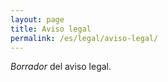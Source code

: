 ```yaml
---
layout: page
title: Aviso legal
permalink: /es/legal/aviso-legal/
---
```

*Borrador* del aviso legal.
